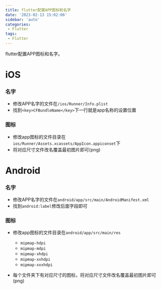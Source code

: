 ```yaml
---
title: flutter配置APP图标和名字
date: '2023-02-13 15:02:06'
sidebar: 'auto'
categories:
 - Flutter
tags:
 - Flutter
---
```



flutter配置APP图标和名字。
<!-- more -->

# iOS

### 名字
  - 修改APP名字的文件在`/ios/Runner/Info.plist`
  - 找到`<key>CFBundleName</key>`下一行就是app名称的设置位置

### 图标
  - 修改app图标的文件目录在`ios/Runner/Assets.xcassets/AppIcon.appiconset`下
  - 将对应尺寸文件改名覆盖最初图片即可(png)



# Android

### 名字
  - 修改APP名字的文件在`android/app/src/main/AndroidManifest.xml`
  - 找到`android:label`修改后面字段即可


### 图标
  - 修改app图标的文件目录在`android/app/src/main/res`
    - `mipmap-hdpi`
    - `mipmap-mdpi`
    - `mipmap-xhdpi`
    - `mipmap-xxhdpi`
    - `mipmap-xxxhdpi`


  - 每个文件夹下有对应尺寸的图标，将对应尺寸文件改名覆盖最初图片即可(png)
